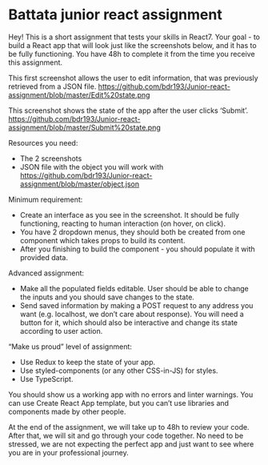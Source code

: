 # Battata junior react assignment
Hey! This is a short assignment that tests your skills in React7. Your goal - to build a React app that will look just like the screenshots below, and it has to be fully functioning. You have 48h to complete it from the time you receive this assignment.

This first screenshot allows the user to edit information, that was previously retrieved from a JSON file.
https://github.com/bdr193/Junior-react-assignment/blob/master/Edit%20state.png


This screenshot shows the state of the app after the user clicks ‘Submit’.
https://github.com/bdr193/Junior-react-assignment/blob/master/Submit%20state.png

Resources you need:
* The 2 screenshots
* JSON file with the object you will work with
https://github.com/bdr193/Junior-react-assignment/blob/master/object.json

Minimum requirement:
* Create an interface as you see in the screenshot. It should be fully functioning, reacting to human interaction (on hover, on click).
* You have 2 dropdown menus, they should both be created from one component which takes props to build its content.
* After you finishing to build the component - you should populate it with provided data.

Advanced assignment:
* Make all the populated fields editable. User should be able to change the inputs and you should save changes to the state.
* Send saved information by making a POST request to any address you want (e.g. localhost, we don’t care about response). You will need a button for it, which should also be interactive and change its state according to user action.

“Make us proud” level of assignment:
* Use Redux to keep the state of your app.
* Use styled-components (or any other CSS-in-JS) for styles.
* Use TypeScript.

You should show us a working app with no errors and linter warnings. You can use Create React App template, but you can’t use libraries and components made by other people. 

At the end of the assignment, we will take up to 48h to review your code.  After that, we will sit and go through your code together. No need to be stressed, we are not expecting the perfect app and just want to see where you are in your professional journey.

